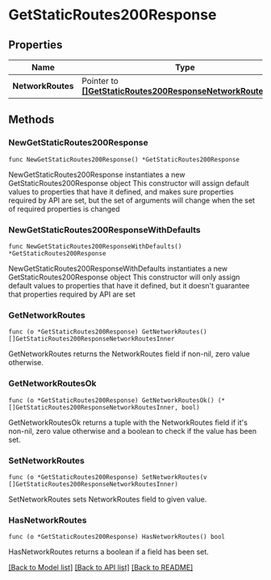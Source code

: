 # GetStaticRoutes200Response

## Properties

Name | Type | Description | Notes
------------ | ------------- | ------------- | -------------
**NetworkRoutes** | Pointer to [**[]GetStaticRoutes200ResponseNetworkRoutesInner**](GetStaticRoutes200ResponseNetworkRoutesInner.md) |  | [optional] 

## Methods

### NewGetStaticRoutes200Response

`func NewGetStaticRoutes200Response() *GetStaticRoutes200Response`

NewGetStaticRoutes200Response instantiates a new GetStaticRoutes200Response object
This constructor will assign default values to properties that have it defined,
and makes sure properties required by API are set, but the set of arguments
will change when the set of required properties is changed

### NewGetStaticRoutes200ResponseWithDefaults

`func NewGetStaticRoutes200ResponseWithDefaults() *GetStaticRoutes200Response`

NewGetStaticRoutes200ResponseWithDefaults instantiates a new GetStaticRoutes200Response object
This constructor will only assign default values to properties that have it defined,
but it doesn't guarantee that properties required by API are set

### GetNetworkRoutes

`func (o *GetStaticRoutes200Response) GetNetworkRoutes() []GetStaticRoutes200ResponseNetworkRoutesInner`

GetNetworkRoutes returns the NetworkRoutes field if non-nil, zero value otherwise.

### GetNetworkRoutesOk

`func (o *GetStaticRoutes200Response) GetNetworkRoutesOk() (*[]GetStaticRoutes200ResponseNetworkRoutesInner, bool)`

GetNetworkRoutesOk returns a tuple with the NetworkRoutes field if it's non-nil, zero value otherwise
and a boolean to check if the value has been set.

### SetNetworkRoutes

`func (o *GetStaticRoutes200Response) SetNetworkRoutes(v []GetStaticRoutes200ResponseNetworkRoutesInner)`

SetNetworkRoutes sets NetworkRoutes field to given value.

### HasNetworkRoutes

`func (o *GetStaticRoutes200Response) HasNetworkRoutes() bool`

HasNetworkRoutes returns a boolean if a field has been set.


[[Back to Model list]](../README.md#documentation-for-models) [[Back to API list]](../README.md#documentation-for-api-endpoints) [[Back to README]](../README.md)


